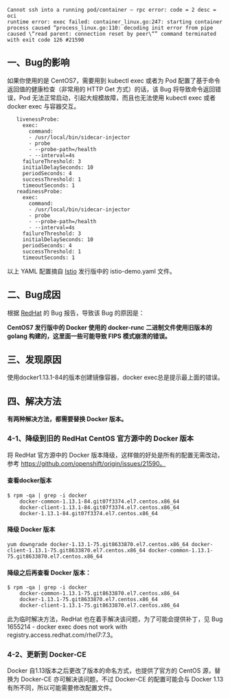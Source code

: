 ```
Cannot ssh into a running pod/container – rpc error: code = 2 desc = oci 
runtime error: exec failed: container_linux.go:247: starting container 
process caused “process_linux.go:110: decoding init error from pipe 
caused \“read parent: connection reset by peer\“” command terminated 
with exit code 126 #21590
```

## 一、Bug的影响
如果你使用的是 CentOS7，需要用到 kubectl exec 或者为 Pod 配置了基于命令返回值的健康检查（非常用的 HTTP Get 方式）的话，该 Bug 将导致命令返回错误，Pod 无法正常启动，引起大规模故障，而且也无法使用 kubectl exec 或者 docker exec 与容器交互。

```
   livenessProbe:
     exec:
       command:
       - /usr/local/bin/sidecar-injector
       - probe
       - --probe-path=/health
       - --interval=4s
     failureThreshold: 3
     initialDelaySeconds: 10
     periodSeconds: 4
     successThreshold: 1
     timeoutSeconds: 1
   readinessProbe:
     exec:
       command:
       - /usr/local/bin/sidecar-injector
       - probe
       - --probe-path=/health
       - --interval=4s
     failureThreshold: 3
     initialDelaySeconds: 10
     periodSeconds: 4
     successThreshold: 1
     timeoutSeconds: 1
```

以上 YAML 配置摘自 [Istio](https://istio.io/zh/) 发行版中的 istio-demo.yaml 文件。

## 二、Bug成因
根据 [RedHat](https://bugzilla.redhat.com/show_bug.cgi?id=1655214) 的 Bug 报告，导致该 Bug 的原因是：

**CentOS7 发行版中的 Docker 使用的 docker-runc 二进制文件使用旧版本的 golang 构建的，这里面一些可能导致 FIPS 模式崩溃的错误。**

## 三、发现原因
使用docker1.13.1-84的版本创建镜像容器，docker exec总是提示最上面的错误。

## 四、解决方法
**有两种解决方法，都需要替换 Docker 版本。**

### 4-1、降级到旧的 RedHat CentOS 官方源中的 Docker 版本
将 RedHat 官方源中的 Docker 版本降级，这样做的好处是所有的配置无需改动，参考 https://github.com/openshift/origin/issues/21590。

#### 查看docker版本
```
$ rpm -qa | grep -i docker
    docker-common-1.13.1-84.git07f3374.el7.centos.x86_64
    docker-client-1.13.1-84.git07f3374.el7.centos.x86_64
    docker-1.13.1-84.git07f3374.el7.centos.x86_64
```

#### 降级 Docker 版本
```
yum downgrade docker-1.13.1-75.git8633870.el7.centos.x86_64 docker-client-1.13.1-75.git8633870.el7.centos.x86_64 docker-common-1.13.1-75.git8633870.el7.centos.x86_64
```

#### 降级之后再查看 Docker 版本：
```
$ rpm -qa | grep -i docker
    docker-common-1.13.1-75.git8633870.el7.centos.x86_64
    docker-1.13.1-75.git8633870.el7.centos.x86_64
    docker-client-1.13.1-75.git8633870.el7.centos.x86_64
```

此为临时解决方法，RedHat 也在着手解决该问题，为了可能会提供补丁，见 Bug 1655214 - docker exec does not work with registry.access.redhat.com/rhel7:7.3。

### 4-2、更新到 Docker-CE
Docker 自1.13版本之后更改了版本的命名方式，也提供了官方的 CentOS 源，替换为 Docker-CE 亦可解决该问题，不过 Docker-CE 的配置可能会与 Docker 1.13 有所不同，所以可能需要修改配置文件。